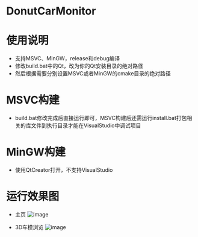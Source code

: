 # DonutCarMonitor

# 使用说明
- 支持MSVC、MinGW，release和debug编译
- 修改build.bat中的Qt，改为你的Qt安装目录的绝对路径
- 然后根据需要分别设置MSVC或者MinGW的cmake目录的绝对路径
# MSVC构建
- build.bat修改完成后直接运行即可，MSVC构建后还需运行install.bat打包相关的库文件到执行目录才能在VisualStudio中调试项目
# MinGW构建
- 使用QtCreator打开，不支持VisualStudio

# 运行效果图
- 主页
![image](https://github.com/user-attachments/assets/05fe7455-49af-4b2b-9a7d-ca24b9ef77e3)

- 3D车模浏览
![image](https://github.com/user-attachments/assets/2316e79e-744c-40bf-a2b1-9050aa1f2303)

